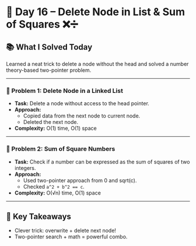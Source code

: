 # 🚀 Day 16 – Delete Node in List & Sum of Squares ❌➗

## 📚 What I Solved Today

Learned a neat trick to delete a node without the head and solved a number theory-based two-pointer problem.

---

### 🧠 Problem 1: Delete Node in a Linked List
- **Task:** Delete a node without access to the head pointer.
- **Approach:**  
  - Copied data from the next node to current node.
  - Deleted the next node.
- **Complexity:** O(1) time, O(1) space

---

### 🧠 Problem 2: Sum of Square Numbers
- **Task:** Check if a number can be expressed as the sum of squares of two integers.
- **Approach:**  
  - Used two-pointer approach from 0 and sqrt(c).
  - Checked `a^2 + b^2 == c`.
- **Complexity:** O(√n) time, O(1) space

---

## 🧠 Key Takeaways

- Clever trick: overwrite + delete next node!
- Two-pointer search + math = powerful combo.
